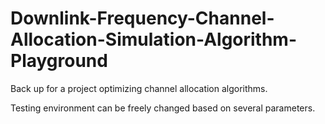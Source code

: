# Downlink-Frequency-Channel-Allocation-Simulation-Algorithm-Playground

Back up for a project optimizing channel allocation algorithms.

Testing environment can be freely changed based on several parameters.
